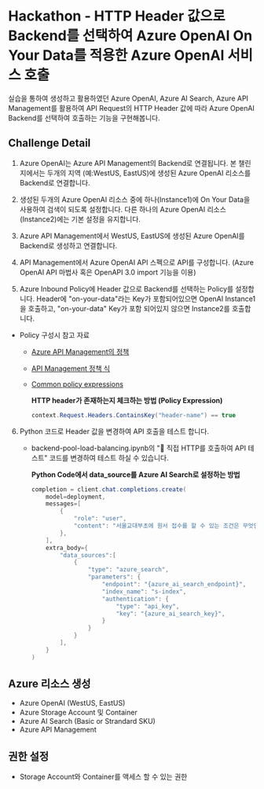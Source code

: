 # Hackathon - HTTP Header 값으로 Backend를 선택하여 Azure OpenAI On Your Data를 적용한 Azure OpenAI 서비스 호출

실습을 통하여 생성하고 활용하였던 Azure OpenAI, Azure AI Search, Azure API Management를 활용하여 API Request의 HTTP Header 값에 따라 Azure OpenAI Backend를 선택하여 호출하는 기능을 구현해봅니다.

## Challenge Detail

1. Azure OpenAI는 Azure API Management의 Backend로 연결됩니다. 본 챌린지에서는 두개의 지역 (예:WestUS, EastUS)에 생성된 Azure OpenAI 리소스를 Backend로 연결합니다.

2. 생성된 두개의 Azure OpenAI 리소스 중에 하나(Instance1)에 On Your Data을 사용하여 검색이 되도록 설정합니다. 다른 하나의 Azure OpenAI 리소스(Instance2)에는 기본 설정을 유지합니다.

3. Azure API Management에서 WestUS, EastUS에 생성된 Azure OpenAI를 Backend로 생성하고 연결합니다.

4. API Management에서 Azure OpenAI API 스펙으로 API를 구성합니다. (Azure OpenAI API 마법사 혹은 OpenAPI 3.0 import 기능을 이용)

5. Azure Inbound Policy에 Header 값으로 Backend를 선택하는 Policy를 설정합니다. Header에 "on-your-data"라는 Key가 포함되어있으면 OpenAI Instance1을 호출하고, "on-your-data" Key가 포함 되어있지 않으면 Instance2를 호출합니다.

- Policy 구성시 참고 자료
    - [Azure API Management의 정책](https://learn.microsoft.com/ko-kr/azure/api-management/api-management-howto-policies)
    - [API Management 정책 식](https://learn.microsoft.com/ko-kr/azure/api-management/api-management-policy-expressions)
    - [Common policy expressions](https://github.com/Azure/api-management-policy-snippets/blob/master/policy-expressions/README.md)

        **HTTP header가 존재하는지 체크하는 방법 (Policy Expression)**
        ```c#
        context.Request.Headers.ContainsKey("header-name") == true
        ```

6. Python 코드로 Header 값을 변경하여 API 호출을 테스트 합니다.
    - backend-pool-load-balancing.ipynb의 "🧪 직접 HTTP를 호출하여 API 테스트" 코드를 변경하여 테스트 하실 수 있습니다.

        **Python Code에서 data_source를 Azure AI Search로 설정하는 방법**
        ```c#
        completion = client.chat.completions.create(
            model=deployment,
            messages=[
                {
                    "role": "user",
                    "content": "서울교대부초에 원서 접수를 할 수 있는 조건은 무엇인가요?",
                },
            ],
            extra_body={
                "data_sources":[
                    {
                        "type": "azure_search",
                        "parameters": {
                            "endpoint": "{azure_ai_search_endpoint}",
                            "index_name": "s-index",
                            "authentication": {
                                "type": "api_key",
                                "key": "{azure_ai_search_key}",
                            }
                        }
                    }
                ],
            }
        )
        ```

## Azure 리소스 생성
- Azure OpenAI (WestUS, EastUS)
- Azure Storage Account 및 Container
- Azure AI Search (Basic or Strandard SKU)
- Azure API Management

## 권한 설정
- Storage Account와 Container를 액세스 할 수 있는 권한
